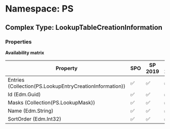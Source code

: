 # Namespace: PS

## Complex Type: LookupTableCreationInformation

### Properties

**Availability matrix**

Property | SPO | SP 2019 | SP 2016 | SP 2013
----------|-----|---------|---------|--------
Entries (Collection(PS.LookupEntryCreationInformation)) | ✅ | ✅ | ✅ | ❌
Id (Edm.Guid) | ✅ | ✅ | ✅ | ❌
Masks (Collection(PS.LookupMask)) | ✅ | ✅ | ✅ | ❌
Name (Edm.String) | ✅ | ✅ | ✅ | ❌
SortOrder (Edm.Int32) | ✅ | ✅ | ✅ | ❌
